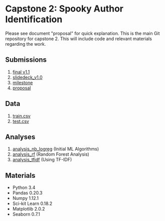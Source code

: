 # Capstone 2: Spooky Author Identification
Please see document "proposal" for quick explanation.  This is the main Git repository for capstone 2.  This will include code and relevant materials regarding the work.  

## Submissions
1. [final v1.1](https://docs.google.com/document/d/1Op83c0KIX4O_e8FjhLom6h593R4GltCvE8Abs_kQ34c/edit?usp=sharing) 
2. [slidedeck_v1.0](https://docs.google.com/presentation/d/1bbYKQf6ljXv_NlpymI-36DwB31bdXmBA3wyLzYKoVuE/edit?usp=sharing)
3. [milestone](https://github.com/tiadvani/sb_capstone2/blob/master/milestone.md)
4. [proposal](https://docs.google.com/document/d/1kcKAlGf1rcWNqppuK8aESp_WY6DdF3gNm8PWyMmkxI0/edit?usp=sharing)

## Data
1. [train.csv](https://github.com/tiadvani/sb_capstone2/blob/master/train.csv)
2. [test.csv](https://github.com/tiadvani/sb_capstone2/blob/master/test.csv)

## Analyses
1. [analysis_nb_logreg](https://github.com/tiadvani/sb_capstone2/blob/master/sai_a1_nb_logreg.ipynb) (Initial ML Algorithms)
2. [analysis_rf](https://github.com/tiadvani/sb_capstone2/blob/master/sai_a2_random_forest.ipynb) (Random Forest Analysis)
3. [analysis_tfidf](https://github.com/tiadvani/sb_capstone2/blob/master/sai_a3_tfidf.ipynb) (Using TF-IDF)


## Materials
* Python 3.4
* Pandas 0.20.3
* Numpy 1.12.1
* Sci-kit Learn 0.18.2
* Matplotlib 2.0.2
* Seaborn 0.7.1
